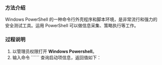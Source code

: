 ### 方法介绍
Windows PowerShell 的一种命令行外壳程序和脚本环境，是非常流行和强力的安全测试工具。运用 PowerShell 可以做信息采集、策略执行等工作。
### 过程说明
1. 以管理员权限打开 **Windows Powershell**。
2. 输入命令 `````` 查询启动项信息，返回值如下：

```
```